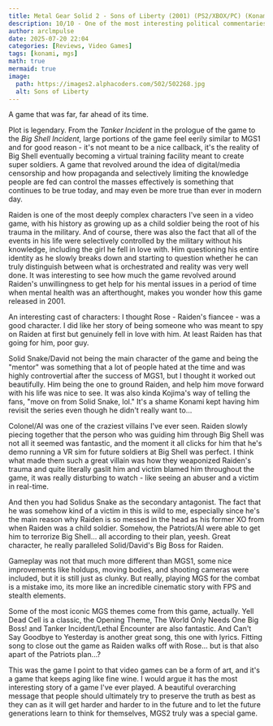```yaml
---
title: Metal Gear Solid 2 - Sons of Liberty (2001) (PS2/XBOX/PC) (Konami)
description: 10/10 - One of the most interesting political commentaries in a game, ever.
author: arclmpulse
date: 2025-07-20 22:04
categories: [Reviews, Video Games]
tags: [konami, mgs]
math: true
mermaid: true
image:
  path: https://images2.alphacoders.com/502/502268.jpg
  alt: Sons of Liberty
---
```


A game that was far, far ahead of its time.

Plot is legendary. From the _Tanker Incident_ in the prologue of the game to the _Big Shell Incident_, large portions of the game feel eerily similar to MGS1 and for good reason - it's not meant to be a nice callback, it's the reality of Big Shell eventually becoming a virtual training facility meant to create super soldiers. A game that revolved around the idea of digital/media censorship and how propaganda and selectively limiting the knowledge people are fed can control the masses effectively is something that continues to be true today, and may even be more true than ever in modern day.

Raiden is one of the most deeply complex characters I've seen in a video game, with his history as growing up as a child soldier being the root of his trauma in the military. And of course, there was also the fact that all of the events in his life were selectively controlled by the military without his knowledge, including the girl he fell in love with. Him questioning his entire identity as he slowly breaks down and starting to question whether he can truly distinguish between what is orchestrated and reality was very well done. It was interesting to see how much the game revolved around Raiden's unwillingness to get help for his mental issues in a period of time when mental health was an afterthought, makes you wonder how this game released in 2001.

An interesting cast of characters: I thought Rose - Raiden's fiancee - was a good character. I did like her story of being someone who was meant to spy on Raiden at first but genuinely fell in love with him. At least Raiden has that going for him, poor guy.

Solid Snake/David not being the main character of the game and being the "mentor" was something that a lot of people hated at the time and was highly controvertial after the success of MGS1, but I thought it worked out beautifully. Him being the one to ground Raiden, and help him move forward with his life was nice to see. It was also kinda Kojima's way of telling the fans, "move on from Solid Snake, lol." It's a shame Konami kept having him revisit the series even though he didn't really want to...

Colonel/AI was one of the craziest villains I've ever seen. Raiden slowly piecing together that the person who was guiding him through Big Shell was not all it seemed was fantastic, and the moment it all clicks for him that he's demo running a VR sim for future soldiers at Big Shell was perfect. I think what made them such a great villain was how they weaponized Raiden's trauma and quite literally gaslit him and victim blamed him throughout the game, it was really disturbing to watch - like seeing an abuser and a victim in real-time.

And then you had Solidus Snake as the secondary antagonist. The fact that he was somehow kind of a victim in this is wild to me, especially since he's the main reason why Raiden is so messed in the head as his former XO from when Raiden was a child soldier. Somehow, the Patriots/AI were able to get him to terrorize Big Shell... all according to their plan, yeesh. Great character, he really paralleled Solid/David's Big Boss for Raiden.

Gameplay was not that much more different than MGS1, some nice improvements like holdups, moving bodies, and shooting cameras were included, but it is still just as clunky. But really, playing MGS for the combat is a mistake imo, its more like an incredible cinematic story with FPS and stealth elements.

Some of the most iconic MGS themes come from this game, actually. Yell Dead Cell is a classic, the Opening Theme, The World Only Needs One Big Boss! and Tanker Incident/Lethal Encounter are also fantastic. And Can't Say Goodbye to Yesterday is another great song, this one with lyrics. Fitting song to close out the game as Raiden walks off with Rose... but is that also apart of the Patriots plan...?

This was the game I point to that video games can be a form of art, and it's a game that keeps aging like fine wine. I would argue it has the most interesting story of a game I've ever played. A beautiful overarching message that people should ultimately try to preserve the truth as best as they can as it will get harder and harder to in the future and to let the future generations learn to think for themselves, MGS2 truly was a special game.
